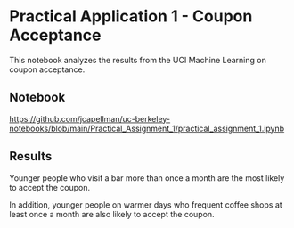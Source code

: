 # Practical Application 1 - Coupon Acceptance
This notebook analyzes the results from the UCI Machine Learning on coupon acceptance.

## Notebook
https://github.com/jcapellman/uc-berkeley-notebooks/blob/main/Practical_Assignment_1/practical_assignment_1.ipynb

## Results
Younger people who visit a bar more than once a month are the most likely to accept the coupon.

In addition, younger people on warmer days who frequent coffee shops at least once a month are also likely to accept the coupon.
